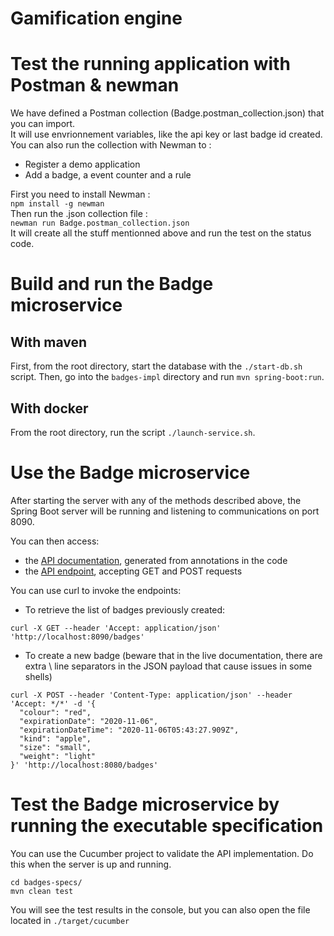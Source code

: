 # Gamification engine 

# Test the running application with Postman & newman
We have defined a Postman collection (Badge.postman_collection.json) that you can import. <br>
It will use envrionnement variables, like the api key or last badge id created.
You can also run the collection with Newman to : <br>
- Register a demo application
- Add a badge, a event counter and a rule

First you need to install Newman : <br>
`npm install -g newman` <br>
Then run the .json collection file : <br>
`newman run Badge.postman_collection.json` <br>
It will create all the stuff mentionned above and run the test on the status code.
# Build and run the Badge microservice

## With maven
First, from the root directory, start the database with the ```./start-db.sh``` script. Then, go into the `badges-impl` directory and run ```mvn spring-boot:run```.  

## With docker
From the root directory, run the script ```./launch-service.sh```.  

# Use the Badge microservice
After starting the server with any of the methods described above, the Spring Boot server will be running and listening to communications on port 8090.

You can then access:

* the [API documentation](http://localhost:8090/swagger-ui/), generated from annotations in the code
* the [API endpoint](http://localhost:8090/), accepting GET and POST requests

You can use curl to invoke the endpoints:

* To retrieve the list of badges previously created:

```
curl -X GET --header 'Accept: application/json' 'http://localhost:8090/badges'
```

* To create a new badge (beware that in the live documentation, there are extra \ line separators in the JSON payload that cause issues in some shells)

```
curl -X POST --header 'Content-Type: application/json' --header 'Accept: */*' -d '{
  "colour": "red",
  "expirationDate": "2020-11-06",
  "expirationDateTime": "2020-11-06T05:43:27.909Z",
  "kind": "apple",
  "size": "small",
  "weight": "light"
}' 'http://localhost:8080/badges'
```

# Test the Badge microservice by running the executable specification

You can use the Cucumber project to validate the API implementation. Do this when the server is up and running.

```
cd badges-specs/
mvn clean test
```
You will see the test results in the console, but you can also open the file located in `./target/cucumber`

